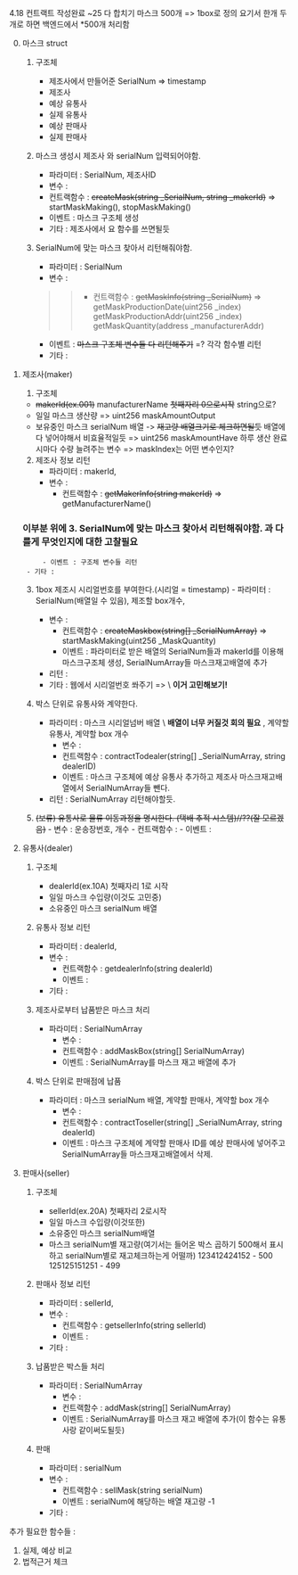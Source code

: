4.18 컨트랙트 작성완료
~25 다 합치기
마스크 500개 => 1box로 정의 요기서 한개 두개로 하면 백엔드에서 *500개 처리함

0. 마스크 struct
	1. 구조체
		- 제조사에서 만들어준 SerialNum => timestamp
		- 제조사
		- 예상 유통사
		- 실제 유통사
		- 예상 판매사
		- 실제 판매사
	2. 마스크 생성시 제조사 와 serialNum 입력되어야함.
		- 파라미터 : SerialNum, 제조사ID
		- 변수 :
		- 컨트랙함수 : ~~createMask(string _SerialNum, string _makerId)~~ => startMaskMaking(), stopMaskMaking() 
		- 이벤트 : 마스크 구조체 생성
		- 기타 : 제조사에서 요 함수를 쓰면될듯
		
	3. SerialNum에 맞는 마스크 찾아서 리턴해줘야함.
		- 파라미터 : SerialNum
		- 변수 :
		>> - 컨트랙함수 : ~~getMaskInfo(string _SerialNum)~~ =>
				getMaskProductionDate(uint256 _index)
				getMaskProductionAddr(uint256 _index)
				getMaskQuantity(address _manufacturerAddr)
		- 이벤트 : ~~마스크 구조체 변수들 다 리턴해주기~~ =? 각각 함수별 리턴
		- 기타 : 
	
1. 제조사(maker)
	1. 구조체
	- ~~makerId(ex.001)~~ manufacturerName ~~첫째자리 0으로시작~~ string으로?
	- 일일 마스크 생산량 => uint256 maskAmountOutput
	- 보유중인 마스크 serialNum 배열 -> ~~재고량 배열크기로 체크하면될듯~~ 배열에 다 넣어야해서 비효율적일듯
		=> uint256 maskAmountHave 하루 생산 완료시마다 수량 늘려주는 변수
		=> maskIndex는 어떤 변수인지?
	
	2. 제조사 정보 리턴
		- 파라미터 : makerId,
		- 변수 :  
        	- 컨트랙함수 : ~~getMakerInfo(string makerId)~~ => getManufacturerName() 
	### 이부분 위에 3. SerialNum에 맞는 마스크 찾아서 리턴해줘야함. 과 다를게 무엇인지에 대한 고찰필요
        	- 이벤트 : 구조체 변수들 리턴
		- 기타 : 
		
	3. 1box 제조시 시리얼번호를 부여한다.(시리얼 = timestamp)
        	- 파라미터 : SerialNum(배열일 수 있음), 제조할 box개수,
		- 변수 :  
        	- 컨트랙함수 : ~~createMaskbox(string[] _SerialNumArray)~~ => startMaskMaking(uint256 _MaskQuantity)
       		- 이벤트 : 파라미터로 받은 배열의 SerialNum들과 makerId를 이용해 마스크구조체 생성, SerialNumArray들 마스크재고배열에 추가
		- 리턴 : 
		- 기타 : 웹에서 시리얼번호 쏴주기 => \\ __이거 고민해보기!__
        
	4. 박스 단위로 유통사와 계약한다.
		- 파라미터 : 마스크 시리얼넘버 배열 \\ __배열이 너무 커질것 회의 필요__ , 계약할 유통사, 계약할 box 개수
        	- 변수 : 
        	- 컨트랙함수 : contractTodealer(string[] _SerialNumArray, string dealerID)
        	- 이벤트 : 마스크 구조체에 예상 유통사 추가하고 제조사 마스크재고배열에서 SerialNumArray들 뺀다.
		- 리턴 : SerialNumArray 리턴해야할듯.
        
	5. ~~(보류) 유통사로 물류 이동과정을 명시한다. (택배 추적 시스템)//??(잘 모르겠음)~~
        	- 변수 : 운송장번호, 개수
        	- 컨트랙함수 : 
        	- 이벤트 : 


2. 유통사(dealer)
	1. 구조체
		- dealerId(ex.10A) 첫째자리 1로 시작
		- 일일 마스크 수입량(이것도 고민중)
		- 소유중인 마스크 serialNum 배열

	2. 유통사 정보 리턴
		- 파라미터 : dealerId,
		- 변수 :  
        	- 컨트랙함수 : getdealerInfo(string dealerId)
        	- 이벤트 : 
		- 기타 : 
	3. 제조사로부터 납품받은 마스크 처리
		- 파라미터 : SerialNumArray
        	- 변수 : 
        	- 컨트랙함수 : addMaskBox(string[] SerialNumArray)
        	- 이벤트 : SerialNumArray를 마스크 재고 배열에 추가
	4. 박스 단위로 판매점에 납품
		- 파라미터 : 마스크 serialNum 배열, 계약할 판매사, 계약할 box 개수
        	- 변수 : 
        	- 컨트랙함수 : contractToseller(string[] _SerialNumArray, string dealerId)
        	- 이벤트 : 마스크 구조체에 계약할 판매사 ID를 예상 판매사에 넣어주고 SerialNumArray들 마스크재고배열에서 삭제.

    
3. 판매사(seller)
	1. 구조체
		- sellerId(ex.20A) 첫째자리 2로시작
		- 일일 마스크 수입량(이것또한)
		- 소유중인 마스크 serialNum배열
		- 마스크 serialNum별 재고량(여기서는 들어온 박스 곱하기 500해서 표시하고 serialNum별로 재고체크하는게 어떨까)
			123412424152 - 500
			125125151251 - 499
	
	
	2. 판매사 정보 리턴
		- 파라미터 : sellerId,
		- 변수 :  
        	- 컨트랙함수 : getsellerInfo(string sellerId)
        	- 이벤트 : 
		- 기타 : 
	3. 납품받은 박스들 처리
		- 파라미터 : SerialNumArray
        	- 변수 : 
        	- 컨트랙함수 : addMask(string[] SerialNumArray)
        	- 이벤트 : SerialNumArray를 마스크 재고 배열에 추가(이 함수는 유통사랑 같이써도될듯)
	
	4. 판매
		- 파라미터 : serialNum
		- 변수 :  
        	- 컨트랙함수 : sellMask(string serialNum)
        	- 이벤트 : serialNum에 해당하는 배열 재고량 -1 
		- 기타 : 

추가 필요한 함수들 : 
1. 실제, 예상 비교
2. 법적근거 체크
